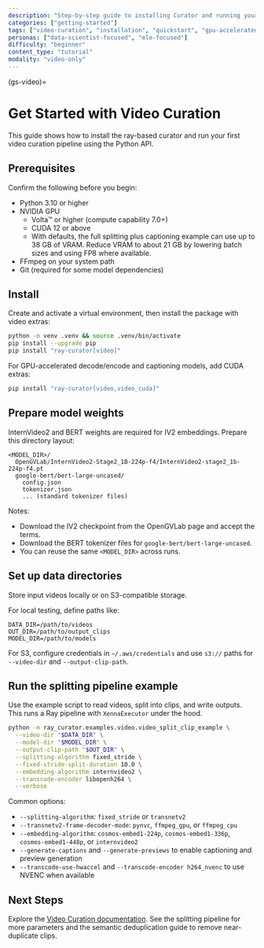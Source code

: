 ```yaml
---
description: "Step-by-step guide to installing Curator and running your first video curation pipeline"
categories: ["getting-started"]
tags: ["video-curation", "installation", "quickstart", "gpu-accelerated", "ray", "python"]
personas: ["data-scientist-focused", "mle-focused"]
difficulty: "beginner"
content_type: "tutorial"
modality: "video-only"
---
```


(gs-video)=
# Get Started with Video Curation

This guide shows how to install the ray-based curator and run your first video curation pipeline using the Python API.

## Prerequisites

Confirm the following before you begin:

- Python 3.10 or higher
- NVIDIA GPU
  - Volta™ or higher (compute capability 7.0+)
  - CUDA 12 or above
  - With defaults, the full splitting plus captioning example can use up to 38 GB of VRAM. Reduce VRAM to about 21 GB by lowering batch sizes and using FP8 where available.
- FFmpeg on your system path
- Git (required for some model dependencies)

## Install

Create and activate a virtual environment, then install the package with video extras:

```bash
python -m venv .venv && source .venv/bin/activate
pip install --upgrade pip
pip install "ray-curator[video]"
```

For GPU-accelerated decode/encode and captioning models, add CUDA extras:

```bash
pip install "ray-curator[video,video_cuda]"
```

## Prepare model weights

InternVideo2 and BERT weights are required for IV2 embeddings. Prepare this directory layout:

```
<MODEL_DIR>/
  OpenGVLab/InternVideo2-Stage2_1B-224p-f4/InternVideo2-stage2_1b-224p-f4.pt
  google-bert/bert-large-uncased/
    config.json
    tokenizer.json
    ... (standard tokenizer files)
```

Notes:
- Download the IV2 checkpoint from the OpenGVLab page and accept the terms.
- Download the BERT tokenizer files for `google-bert/bert-large-uncased`.
- You can reuse the same `<MODEL_DIR>` across runs.

## Set up data directories

Store input videos locally or on S3-compatible storage.

For local testing, define paths like:

```
DATA_DIR=/path/to/videos
OUT_DIR=/path/to/output_clips
MODEL_DIR=/path/to/models
```

For S3, configure credentials in `~/.aws/credentials` and use `s3://` paths for `--video-dir` and `--output-clip-path`.

## Run the splitting pipeline example

Use the example script to read videos, split into clips, and write outputs. This runs a Ray pipeline with `XennaExecutor` under the hood.

```bash
python -m ray_curator.examples.video.video_split_clip_example \
  --video-dir "$DATA_DIR" \
  --model-dir "$MODEL_DIR" \
  --output-clip-path "$OUT_DIR" \
  --splitting-algorithm fixed_stride \
  --fixed-stride-split-duration 10.0 \
  --embedding-algorithm internvideo2 \
  --transcode-encoder libopenh264 \
  --verbose
```

Common options:

- `--splitting-algorithm`: `fixed_stride` or `transnetv2`
- `--transnetv2-frame-decoder-mode`: `pynvc`, `ffmpeg_gpu`, or `ffmpeg_cpu`
- `--embedding-algorithm`: `cosmos-embed1-224p`, `cosmos-embed1-336p`, `cosmos-embed1-448p`, or `internvideo2`
- `--generate-captions` and `--generate-previews` to enable captioning and preview generation
- `--transcode-use-hwaccel` and `--transcode-encoder h264_nvenc` to use NVENC when available

## Next Steps

Explore the [Video Curation documentation](video-overview). See the splitting pipeline for more parameters and the semantic deduplication guide to remove near-duplicate clips.
